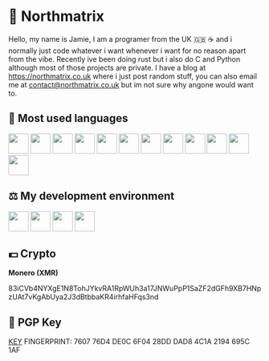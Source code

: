 # 🗻 Northmatrix

Hello, my name is Jamie, I am a programer from the UK 🇬🇧 ☕️ and i normally just code whatever i want whenever i want for no reason apart from the vibe.
Recently ive been doing rust but i also do C and Python although most of those projects are private.
I have a blog at https://northmatrix.co.uk where i just post random stuff, you can also email me at contact@northmatrix.co.uk but im not sure why angone would want to.

## 💎 Most used languages

<p align="left">
  <img src="https://cdn.jsdelivr.net/gh/devicons/devicon/icons/rust/rust-original.svg" width="40" />
  <img src="https://cdn.jsdelivr.net/gh/devicons/devicon/icons/c/c-original.svg" width="40" />
  <img src="https://cdn.jsdelivr.net/gh/devicons/devicon/icons/python/python-original.svg" width="40" />
  <img src="https://cdn.jsdelivr.net/gh/devicons/devicon/icons/go/go-original.svg" width="40" />
  <img src="https://cdn.jsdelivr.net/gh/devicons/devicon/icons/csharp/csharp-original.svg" width="40" />
  <img src="https://cdn.jsdelivr.net/gh/devicons/devicon/icons/lua/lua-original.svg" width="40" />
  <img src="https://cdn.jsdelivr.net/gh/devicons/devicon@latest/icons/sqldeveloper/sqldeveloper-original.svg", width="40"> 
  <img src="https://cdn.jsdelivr.net/gh/devicons/devicon@latest/icons/bash/bash-original.svg", width="40">
  <img src="https://cdn.jsdelivr.net/gh/devicons/devicon@latest/icons/html5/html5-original.svg", width="40">
  <img src="https://cdn.jsdelivr.net/gh/devicons/devicon@latest/icons/css3/css3-original.svg", width="40">
  <img src="https://cdn.jsdelivr.net/gh/devicons/devicon@latest/icons/javascript/javascript-original.svg", width="40">
  <img src="https://cdn.jsdelivr.net/gh/devicons/devicon@latest/icons/typescript/typescript-original.svg", width="40">
</p>

## ⚖️ My development environment

<p align="left">
  <img src="https://cdn.jsdelivr.net/gh/devicons/devicon@latest/icons/neovim/neovim-original.svg" width="40" />
  <img src="https://cdn.jsdelivr.net/gh/devicons/devicon@latest/icons/archlinux/archlinux-original.svg" width="40" />
  <img src="https://cdn.jsdelivr.net/gh/devicons/devicon@latest/icons/git/git-original.svg", width="40">
  <img src="https://cdn.jsdelivr.net/gh/devicons/devicon@latest/icons/github/github-original.svg", width="40">
</p>

## 💵 Crypto

**Monero (XMR)**

83iCVb4NYXgE1N8TohJYkvRA1RpWUh3a17JNWuPpP1SaZF2dGFh9XB7HNpzUAt7vKgAbUya2J3dBtbbaKR4irhfaHFqs3nd

## 🔐 PGP Key

[KEY](https://raw.githubusercontent.com/northmatrix/NorthMatrix/refs/heads/main/public-key.asc) FINGERPRINT: 7607 76D4 DE0C 6F04 28DD DAD8 4C1A 2194 695C 1AF
